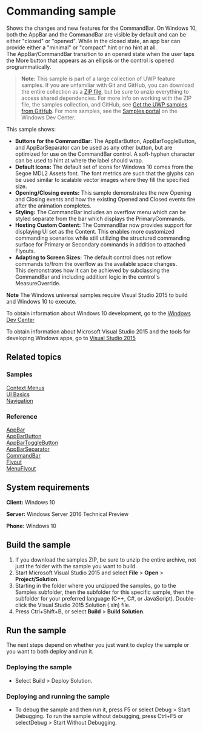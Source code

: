 <!---
  category: ControlsLayoutAndText
  samplefwlink: http://go.microsoft.com/fwlink/p/?LinkId=620019
--->

# Commanding sample

Shows the changes and new features for the CommandBar.  On Windows 10, both the AppBar and the CommandBar are visible by default and can be either 
"closed" or "opened". While in the closed state, an app bar can provide either a "minimal" or "compact" hint or no hint at all.  
The AppBar/CommandBar transition to an opened state when the user taps the More button that appears as an ellipsis or the control is opened programmatically. 

> **Note:** This sample is part of a large collection of UWP feature samples. 
> If you are unfamiliar with Git and GitHub, you can download the entire collection as a 
> [ZIP file](https://github.com/Microsoft/Windows-universal-samples/archive/master.zip), but be 
> sure to unzip everything to access shared dependencies. For more info on working with the ZIP file, 
> the samples collection, and GitHub, see [Get the UWP samples from GitHub](https://aka.ms/ovu2uq). 
> For more samples, see the [Samples portal](https://aka.ms/winsamples) on the Windows Dev Center. 

This sample shows:

- **Buttons for the CommandBar:** The AppBarButton, AppBarToggleButton, and AppBarSeparator can be used as any other button, but are 
optimized for use on the CommandBar control.  A soft-hyphen character can be used to hint at where the label should wrap. 
- **Default Icons:** The default set of icons for Windows 10 comes from the Segoe MDL2 Assets font.  The font metrics are such that the 
glyphs can be used similar to scalable vector images where they fill the specified size.
- **Opening/Closing events:** This sample demonstrates the new Opening and Closing events and how the existing Opened and Closed events 
fire after the animation completes.
- **Styling:** The CommandBar includes an overflow menu which can be styled separate from the bar which displays the PrimaryCommands.
- **Hosting Custom Content:** The CommandBar now provides support for displaying UI set as the Content.  This enables more customized 
commanding scenarios while still utilizing the structured commanding surface for Primary or Secondary commands in addition to attached Flyouts.
- **Adapting to Screen Sizes:** The default control does not reflow commands to/from the overflow as the available space changes.  
This demonstrates how it can be achieved by subclassing the CommandBar and including additionl logic in the control's MeasureOverride.  

**Note** The Windows universal samples require Visual Studio 2015 to build and Windows 10 to execute.
 
To obtain information about Windows 10 development, go to the [Windows Dev Center](http://go.microsoft.com/fwlink/?LinkID=532421)

To obtain information about Microsoft Visual Studio 2015 and the tools for developing Windows apps, go to [Visual Studio 2015](http://go.microsoft.com/fwlink/?LinkID=532422)

## Related topics

### Samples

[Context Menus](/Samples/XamlContextMenu)  
[UI Basics](/Samples/XamlUIBasics)  
[Navigation](/Samples/XamlNavigation)  

### Reference

[AppBar](https://msdn.microsoft.com/library/windows/apps/windows.ui.xaml.controls.appbar.aspx)  
[AppBarButton](https://msdn.microsoft.com/library/windows/apps/windows.ui.xaml.controls.appbarbutton.aspx)  
[AppBarToggleButton](https://msdn.microsoft.com/library/windows/apps/windows.ui.xaml.controls.appbartogglebutton.aspx)  
[AppBarSeparator](https://msdn.microsoft.com/library/windows/apps/windows.ui.xaml.controls.appbarseparator.aspx)  
[CommandBar](https://msdn.microsoft.com/library/windows/apps/windows.ui.xaml.controls.commandbar.aspx)  
[Flyout](https://msdn.microsoft.com/library/windows/apps/windows.ui.xaml.controls.flyout.aspx)  
[MenuFlyout](https://msdn.microsoft.com/library/windows/apps/windows.ui.xaml.controls.menuflyout.aspx)  

## System requirements

**Client:** Windows 10

**Server:** Windows Server 2016 Technical Preview

**Phone:**  Windows 10

## Build the sample

1. If you download the samples ZIP, be sure to unzip the entire archive, not just the folder with the sample you want to build. 
2. Start Microsoft Visual Studio 2015 and select **File** \> **Open** \> **Project/Solution**.
3. Starting in the folder where you unzipped the samples, go to the Samples subfolder, then the subfolder for this specific sample, then the subfolder for your preferred language (C++, C#, or JavaScript). Double-click the Visual Studio 2015 Solution (.sln) file.
4. Press Ctrl+Shift+B, or select **Build** \> **Build Solution**.

## Run the sample

The next steps depend on whether you just want to deploy the sample or you want to both deploy and run it.

### Deploying the sample

- Select Build > Deploy Solution. 

### Deploying and running the sample

- To debug the sample and then run it, press F5 or select Debug >  Start Debugging. To run the sample without debugging, press Ctrl+F5 or selectDebug > Start Without Debugging. 
